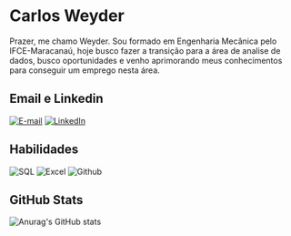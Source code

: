 #  Carlos Weyder

Prazer, me chamo Weyder. 
Sou formado em Engenharia Mecânica pelo IFCE-Maracanaú, hoje busco fazer a transição para a área de analise de dados, busco oportunidades e venho aprimorando meus conhecimentos para conseguir um emprego nesta área.

## Email e Linkedin

[![E-mail](https://img.shields.io/badge/Gmail-D14836?style=for-the-badge&logo=gmail&logoColor=white)](mailto:caweyder@gmail.com)
[![LinkedIn](https://img.shields.io/badge/-LinkedIn-000?style=for-the-badge&logo=linkedin&logoColor=blue)](https://www.linkedin.com/in/carlos-weyder-gomes-vasconcelos-672129162/)


## Habilidades
 ![SQL](https://img.shields.io/badge/Microsoft%20SQL%20Server-CC2927?style=for-the-badge&logo=microsoft%20sql%20server&logoColor=white) 	![Excel](https://img.shields.io/badge/Microsoft_Excel-217346?style=for-the-badge&logo=microsoft-excel&logoColor=white)  ![Github](https://img.shields.io/badge/GitHub-100000?style=for-the-badge&logo=github&logoColor=white)
 


## GitHub Stats
![Anurag's GitHub stats](https://github-readme-stats.vercel.app/api?username=Weyder&theme=blue&show_icons=true)

